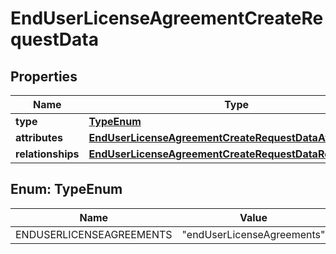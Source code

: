 

# EndUserLicenseAgreementCreateRequestData


## Properties

| Name | Type | Description | Notes |
|------------ | ------------- | ------------- | -------------|
|**type** | [**TypeEnum**](#TypeEnum) |  |  |
|**attributes** | [**EndUserLicenseAgreementCreateRequestDataAttributes**](EndUserLicenseAgreementCreateRequestDataAttributes.md) |  |  |
|**relationships** | [**EndUserLicenseAgreementCreateRequestDataRelationships**](EndUserLicenseAgreementCreateRequestDataRelationships.md) |  |  |



## Enum: TypeEnum

| Name | Value |
|---- | -----|
| ENDUSERLICENSEAGREEMENTS | &quot;endUserLicenseAgreements&quot; |



